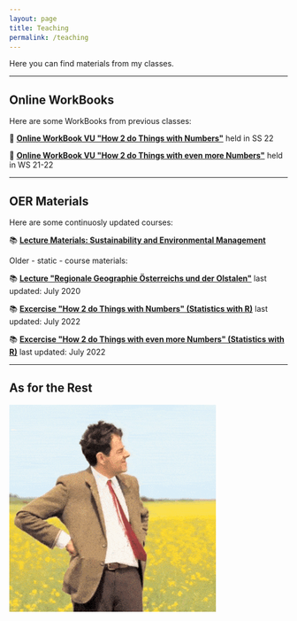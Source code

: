 ```yaml
---
layout: page
title: Teaching
permalink: /teaching
---
```


Here you can find materials from my classes.

---

## Online WorkBooks

Here are some WorkBooks from previous classes:

📖 **[Online WorkBook VU "How 2 do Things with Numbers"](https://donkoralle.github.io/dtwn_1/)** held in SS 22

📖 **[Online WorkBook VU "How 2 do Things with even more Numbers"](https://donkoralle.github.io/dtwn_2/)** held in WS 21-22

---

## OER Materials

Here are some continuosly updated courses:

📚 **[Lecture Materials: Sustainability and Environmental Management](https://github.com/donkoralle/Lecture_Sustainabiltiy_and_Environmental_Management)**


Older - static - course materials:

📚 **[Lecture "Regionale Geographie Österreichs und der Olstalen"](https://zenodo.org/records/3966838)** last updated: July 2020

📚 **[Excercise "How 2 do Things with Numbers" (Statistics with R)](https://github.com/donkoralle/dtwn_1)** last updated: July 2022

📚 **[Excercise "How 2 do Things with even more Numbers" (Statistics with R)](https://github.com/donkoralle/dtwn_2)** last updated: July 2022

---

## As for the Rest

![Still waiting](assets/img/waiting.gif)
